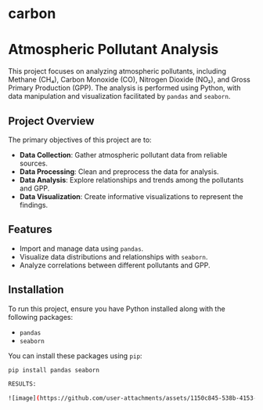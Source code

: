 # carbon
# Atmospheric Pollutant Analysis

This project focuses on analyzing atmospheric pollutants, including Methane (CH₄), Carbon Monoxide (CO), Nitrogen Dioxide (NO₂), and Gross Primary Production (GPP). The analysis is performed using Python, with data manipulation and visualization facilitated by `pandas` and `seaborn`.

## Project Overview

The primary objectives of this project are to:

- **Data Collection**: Gather atmospheric pollutant data from reliable sources.
- **Data Processing**: Clean and preprocess the data for analysis.
- **Data Analysis**: Explore relationships and trends among the pollutants and GPP.
- **Data Visualization**: Create informative visualizations to represent the findings.

## Features

- Import and manage data using `pandas`.
- Visualize data distributions and relationships with `seaborn`.
- Analyze correlations between different pollutants and GPP.

## Installation

To run this project, ensure you have Python installed along with the following packages:

- `pandas`
- `seaborn`

You can install these packages using `pip`:

```bash
pip install pandas seaborn

RESULTS:

![image](https://github.com/user-attachments/assets/1150c845-538b-4153-ad75-9fda17856214)



